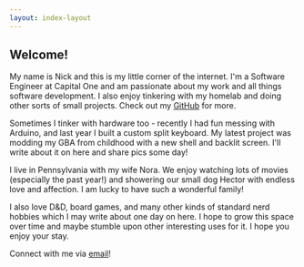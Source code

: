 ```yaml
---
layout: index-layout
---
```

## Welcome!

My name is Nick and this is my little corner of the internet. I'm a Software Engineer at Capital One and am passionate about my work and all things software development. I also enjoy tinkering with my homelab and doing other sorts of small projects. Check out my [GitHub](https://github.com/n-parisi) for more.

Sometimes I tinker with hardware too - recently I had fun messing with Arduino, and last year I built a custom split keyboard. My latest project was modding my GBA from childhood with a new shell and backlit screen. I'll write about it on here and share pics some day!

I live in Pennsylvania with my wife Nora. We enjoy watching lots of movies (especially the past year!) and showering our small dog Hector with endless love and affection. I am lucky to have such a wonderful family!

I also love D&D, board games, and many other kinds of standard nerd hobbies which I may write about one day on here. I hope to grow this space over time and maybe stumble upon other interesting uses for it. I hope you enjoy your stay.

Connect with me via [email](mailto:nick@nick-parisi.com)!
